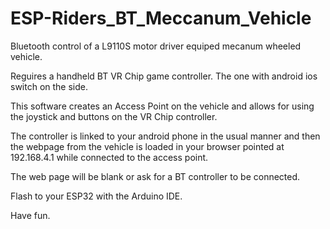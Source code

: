 # ESP-Riders_BT_Meccanum_Vehicle
Bluetooth control of a L9110S motor driver equiped mecanum wheeled vehicle.

Reguires a handheld BT VR Chip game controller.  The one with android ios switch on the side.

This software creates an Access Point on the vehicle and allows for using the joystick and buttons on the VR Chip controller. 

The controller is linked to your android phone in the usual manner and then the webpage from the vehicle is loaded in your browser pointed at 192.168.4.1 while connected to the access point.  

The web page will be blank or ask for a BT controller to be connected. 



Flash to your ESP32 with the Arduino IDE.

Have fun.
